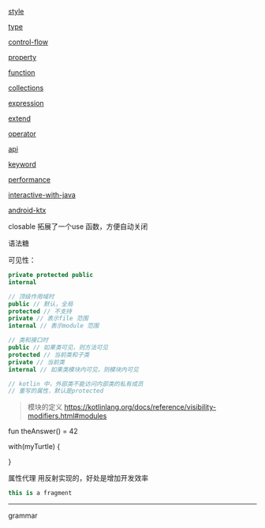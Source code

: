 [style]()

[type](./type/type-index.md)

[control-flow]()

[property](./property/property-index.md)

[function](./func/function-index.md)

[collections](./collections.md)

[expression](./expression.md)

[extend](./extend.md)

[operator](./operator.md)

[api](./api.md)

[keyword](./keyword.md)



[performance](./performance.md)

[interactive-with-java](./interactive-with-java.md)

[android-ktx](./ktx.md)

closable 拓展了一个use 函数，方便自动关闭



语法糖



可见性：  

```kotlin
private protected public 
internal  

// 顶级作用域时
public // 默认，全局
protected // 不支持
private // 表示file 范围
internal // 表示module 范围

// 类和接口时  
public // 如果类可见，则方法可见
protected // 当前类和子类
private // 当前类
internal // 如果类模块内可见，则模块内可见

// kotlin 中，外部类不能访问内部类的私有成员  
// 重写的属性，默认是protected  
```

> 模块的定义 https://kotlinlang.org/docs/reference/visibility-modifiers.html#modules



fun theAnswer() = 42



with(myTurtle) { 

}



属性代理  用反射实现的，好处是增加开发效率  

```kotlin
this is a fragment
```

---

grammar  

